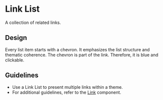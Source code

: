 <!-- @license CC0-1.0 -->

# Link List

A collection of related links.

## Design

Every list item starts with a chevron.
It emphasizes the list structure and thematic coherence.
The chevron is part of the link.
Therefore, it is blue and clickable.

## Guidelines

- Use a Link List to present multiple links within a theme.
- For additional guidelines, refer to the [Link](/docs/components-navigation-link--docs) component.
